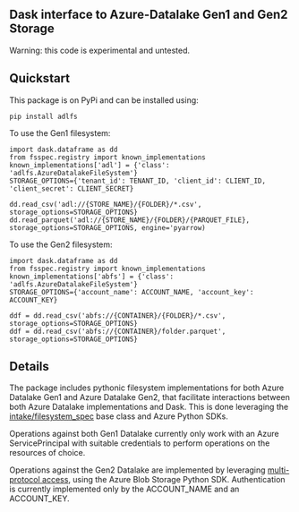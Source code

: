 Dask interface to Azure-Datalake Gen1 and Gen2 Storage
------------------------------------------------------

Warning: this code is experimental and untested.

Quickstart
----------
This package is on PyPi and can be installed using:

`pip install adlfs`

To use the Gen1 filesystem:
```
import dask.dataframe as dd
from fsspec.registry import known_implementations
known_implementations['adl'] = {'class': 'adlfs.AzureDatalakeFileSystem'}
STORAGE_OPTIONS={'tenant_id': TENANT_ID, 'client_id': CLIENT_ID, 'client_secret': CLIENT_SECRET}

dd.read_csv('adl://{STORE_NAME}/{FOLDER}/*.csv', storage_options=STORAGE_OPTIONS}
dd.read_parquet('adl://{STORE_NAME}/{FOLDER}/{PARQUET_FILE}, storage_options=STORAGE_OPTIONS, engine='pyarrow)
```

To use the Gen2 filesystem:
```
import dask.dataframe as dd
from fsspec.registry import known_implementations
known_implementations['abfs'] = {'class': 'adlfs.AzureDatalakeFileSystem'}
STORAGE_OPTIONS={'account_name': ACCOUNT_NAME, 'account_key': ACCOUNT_KEY}

ddf = dd.read_csv('abfs://{CONTAINER}/{FOLDER}/*.csv', storage_options=STORAGE_OPTIONS}
ddf = dd.read_csv('abfs://{CONTAINER}/folder.parquet', storage_options=STORAGE_OPTIONS}
```

Details
-------
The package includes pythonic filesystem implementations for both 
Azure Datalake Gen1 and Azure Datalake Gen2, that facilitate 
interactions between both Azure Datalake implementations and Dask.  This is done leveraging the 
[intake/filesystem_spec](https://github.com/intake/filesystem_spec/tree/master/fsspec) base class and Azure Python SDKs.

Operations against both Gen1 Datalake currently only work with an Azure ServicePrincipal
with suitable credentials to perform operations on the resources of choice.

Operations against the Gen2 Datalake are implemented by leveraging [multi-protocol access](https://docs.microsoft.com/en-us/azure/storage/blobs/data-lake-storage-multi-protocol-access),
using the Azure Blob Storage Python SDK.  Authentication is currently implemented only by the ACCOUNT_NAME and an ACCOUNT_KEY.
